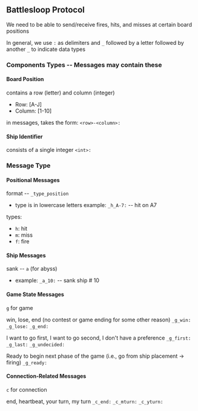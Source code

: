## Battlesloop Protocol

We need to be able to send/receive fires, hits, and misses at certain board positions

In general, we use `:` as delimiters and `_` followed by a letter followed by another `_` to indicate data types

### Components Types -- Messages may contain these

#### Board Position
contains a row (letter) and column (integer)
- Row: \[A-J\]
- Column: \[1-10\]

in messages, takes the form: `<row>-<column>:`

#### Ship Identifier
consists of a single integer
`<int>:`

### Message Type

#### Positional Messages
format -- `_type_position` 
- type is in lowercase letters
example: `_h_A-7:` -- hit on A7

types:
- `h`: hit
- `m`: miss
- `f`: fire

#### Ship Messages
sank -- `a` (for abyss)
- example: `_a_10:` -- sank ship # 10

#### Game State Messages
`g` for game

win, lose, end (no contest or game ending for some other reason)
`_g_win:`
`_g_lose:`
`_g_end:`

I want to go first, I want to go second, I don't have a preference
`_g_first:`
`_g_last:`
`_g_undecided:`

Ready to begin next phase of the game (i.e., go from ship placement -> firing)
`_g_ready:`

#### Connection-Related Messages
`c` for connection

end, heartbeat, your turn, my turn
`_c_end:`
`_c_mturn:`
`_c_yturn:`

